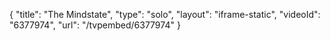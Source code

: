 {
    "title": "The Mindstate",
    "type": "solo",
    "layout": "iframe-static",
    "videoId": "6377974",
    "url": "\/tvpembed\/6377974"
}